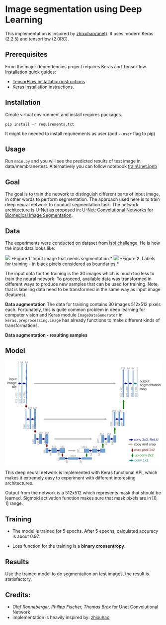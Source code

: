 # Image segmentation using Deep Learning
This implementation is inspired by [zhixuhao/unet)](https://github.com/zhixuhao/unet).
It uses modern Keras (2.2.5) and tensorflow (2.0RC). 

## Prerequisites
From the major dependencies project requires Keras and Tensorflow. Installation quick guides:

- [TensorFlow installation instructions](https://www.tensorflow.org/install/)
- [Keras installation instructions.](https://keras.io/#installation)

## Installation
Create virtual environment and install requires packages.
```
pip install -r requirements.txt
```
It might be needed to install requirements as user (add `--user` flag to pip)

## Usage
Run `main.py` and you will see the predicted results of test image in data/membrane/test. Alternatively you can follow notebook [trainUnet.ipnb](./trainUnet.ipnb)


## Goal
The goal is to train the network to distinguish different parts of input image, in other words to perform segmentation. The approach used here is to train deep neural network to conduct segmentation task. The network architecture is U-Net as proposed in: [U-Net: Convolutional Networks for Biomedical Image Segmentation](http://lmb.informatik.uni-freiburg.de/people/ronneber/u-net/).


## Data

The experiments were conducted on dataset from [isbi challenge](http://brainiac2.mit.edu/isbi_challenge/). He is how the input data looks like:

<img src="./data/membrane/train/image/0.png" width="25%">
*Figure 1. Input image that needs segmentation.*

<img src="./data/membrane/train/label/0.png" width="25%">
*Figure 2. Labels for training - in black pixels considered as boundaries.*

The input data for the training is the 30 images which is much too less to train the neural network. To proceed, available data was transformed in different ways to produce new samples that can be used for training. Note, that is labeling data need to be transformed in the same way as input image (features).


**Data augmentation**
The data for training contains 30 images 512x512 pixels each. Fortunately, this is quite common problem in deep learning for computer vision and Keras module `ImageDataGenerator` in `keras.preprocessing.image` has already functions to make different kinds of transformations.

**Data augmentation - resulting samples**


## Model

![Neural network architecture](img/u-net-architecture-hi-res.png)

This deep neural network is implemented with Keras functional API, which makes it extremely easy to experiment with different interesting architectures.

Output from the network is a 512x512 which represents mask that should be learned. Sigmoid activation function makes sure that mask pixels are in \[0, 1\] range.

## Training

* The model is trained for 5 epochs. After 5 epochs, calculated accuracy is about 0.97.

* Loss function for the training is  a **binary crossentropy**.

## Results

Use the trained model to do segmentation on test images, the result is statisfactory.



## Credits:
* *Olaf Ronneberger, Philipp Fischer, Thomas Brox* for Unet Convolutional Network
* implementation is heavily inspired by: [zhixuhao](https://github.com/zhixuhao/unet) 